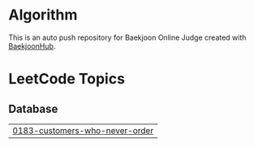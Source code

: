 # Algorithm
This is an auto push repository for Baekjoon Online Judge created with [BaekjoonHub](https://github.com/BaekjoonHub/BaekjoonHub).

<!---LeetCode Topics Start-->
# LeetCode Topics
## Database
|  |
| ------- |
| [0183-customers-who-never-order](https://github.com/HaeeBin/Algorithm/tree/master/0183-customers-who-never-order) |
<!---LeetCode Topics End-->